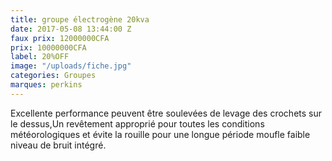 ```yaml
---
title: groupe électrogène 20kva
date: 2017-05-08 13:44:00 Z
faux prix: 12000000CFA
prix: 10000000CFA
label: 20%OFF
image: "/uploads/fiche.jpg"
categories: Groupes
marques: perkins
---
```


 Excellente performance  peuvent être soulevées de levage des crochets sur le dessus,Un revêtement approprié pour toutes les conditions météorologiques et évite la rouille pour une longue période moufle faible niveau de bruit intégré.